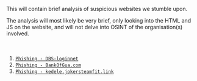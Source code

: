 This will contain brief analysis of suspicious websites we stumble upon.

The analysis will most likely be very brief, only looking into the HTML and JS on the website, and will not delve into OSINT of the organisation(s) involved.
<br/><br/><br/>
1. [`Phishing - DBS-loginnet`](<Phishing - DBS-login.net/Phishing - DBS-login.net.md>)
2. [`Phishing - BankOfGua.com`](<Phishing - BankOfGua.com/Phishing - BankOfGua.com.md>)
3. [`Phishing - kedele.jokersteamfit.link`](<Phishing - kedele.jokersteamfit.link/Phishing - kedele.jokersteamfit.link.md>)
